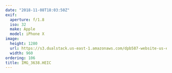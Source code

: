 ```yaml
---
date: "2018-11-08T18:03:50Z"
exif:
  aperture: f/1.8
  iso: 32
  make: Apple
  model: iPhone X
image:
  height: 1280
  url: https://s3.dualstack.us-east-1.amazonaws.com/dpb587-website-us-east-1/asset/gallery/2018-europe-trip/40a33db7-1663-516c-2ba1-0c41b588b775~1280.jpg
  width: 960
ordering: 106
title: IMG_3638.HEIC
---
```

